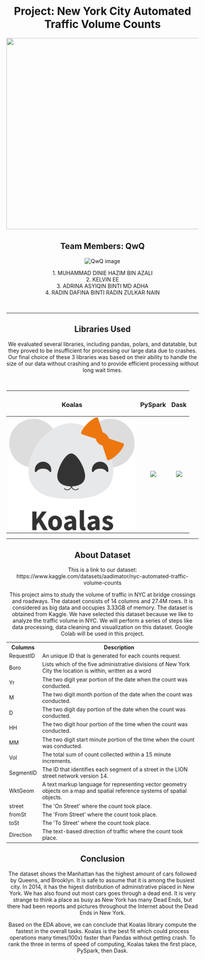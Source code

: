 <h1 align='center'>Project: New York City Automated Traffic Volume Counts</h1>

<img src="https://user-images.githubusercontent.com/120595244/215332876-47eabd62-29a3-494f-883c-7a46470ed26f.png" width="1000" height="500"/>

<h2 align='center'>Team Members: QwQ</h2>

<p align="center">
  <img src="https://user-images.githubusercontent.com/120595244/215343565-46c61886-4c14-479e-bd13-914a56c20bbd.jpg" alt="QwQ image" width="400" height="130"/>
</p>

<p align='center'>
1.   MUHAMMAD DINIE HAZIM BIN AZALI<br>                                                                                                                                 
2.   KELVIN EE<br>
3.   ADRINA ASYIQIN BINTI MD ADHA<br>
4.   RADIN DAFINA BINTI RADIN ZULKAR NAIN<br>
</p>
<br>

----------------------------------------------------------------------------------------------------------------------

<h2 align='center'>Libraries Used</h2>

<p align='center'>
  We evaluated several libraries, including pandas, polars, and datatable, but they proved to be insufficient for processing our large data due to crashes. Our final choice of these 3 libraries was based on their ability to handle the size of our data without crashing and to provide efficient processing without long wait times.
</p>

<br>

| <h3 align='center'>Koalas</h3> | <h3 align='center'>PySpark</h3>    | <h3 align='center'>Dask</h3>    |
| :---:   | :---: | :---: |
| <img src="https://raw.githubusercontent.com/databricks/koalas/master/icons/koalas-logo.png" width="330"/> | <img src="https://user-images.githubusercontent.com/120595244/215350941-4694c41a-dc3b-49f4-95c0-d7aa8b9d18ad.png" width="330"/> | <img src="https://user-images.githubusercontent.com/120595244/215351069-7855f88b-1a32-47cc-852b-9e9ddddb57c2.png" width="330"/>   |

----------------------------------------------------------------------------------------------------------------------

<h2 align='center'>About Dataset</h2>
<p align='center'>This is a link to our dataset: https://www.kaggle.com/datasets/aadimator/nyc-automated-traffic-volume-counts</p>
<p align='center'>
This project aims to study the volume of traffic in NYC at bridge crossings and roadways. The dataset consists of 14 columns and 27.4M rows. It is considered as big data and occupies 3.33GB of memory. The dataset is obtained from Kaggle. We have selected this dataset because we like to analyze the traffic volume in NYC. We will perform a series of steps like data processing, data cleaning and visualization on this dataset. Google Colab will be used in this project.
</p>
<table>
  <tr>
    <th>Columns</th>
    <th>Description</th>
  </tr>
  <tr>
    <td>RequestID</td>
    <td>An unique ID that is generated for each counts request.</td>
  </tr>
  <tr>
    <td>Boro</td>
    <td>Lists which of the five administrative divisions of New York City the location is within, written as a word</td>
  </tr>
  <tr>
    <td>Yr</td>
    <td>The two digit year portion of the date when the count was conducted.</td>
  </tr>
  <tr>
    <td>M</td>
    <td>The two digit month portion of the date when the count was conducted.</td>
  </tr>
  <tr>
    <td>D</td>
    <td>The two digit day portion of the date when the count was conducted.</td>
  </tr>
  <tr>
    <td>HH</td>
    <td>The two digit hour portion of the time when the count was conducted.</td>
  </tr>
    <tr>
    <td>MM</td>
    <td>The two digit start minute portion of the time when the count was conducted.</td>
  </tr>
    <tr>
    <td>Vol</td>
    <td>The total sum of count collected within a 15 minute increments.</td>
  </tr>
    <tr>
    <td>SegmentID</td>
    <td>The ID that identifies each segment of a street in the LION street network version 14.</td>
  </tr>
  <tr>
    <td>WktGeom</td>
    <td>A text markup language for representing vector geometry objects on a map and spatial reference systems of spatial objects.</td>
  </tr>
  <tr>
    <td>street</td>
    <td>The 'On Street' where the count took place.</td>
  </tr>
  <tr>
    <td>fromSt</td>
    <td>The 'From Street' where the count took place.</td>
  </tr>
  <tr>
    <td>toSt</td>
    <td>The 'To Street' where the count took place.</td>
  </tr>
  <tr>
    <td>Direction</td>
    <td>The text-based direction of traffic where the count took place.</td>
  </tr>
 
    
</table>

<h2 align='center'>Conclusion</h2>
<p align='center'>
The dataset shows the Manhattan has the highest amount of cars followed by Queens, and Brooklyn. It is safe to assume that it is among the busiest city. In 2014, it has the higest distribution of administrative placed in New York. We has also found out most cars goes through a dead end. It is very strange to think a place as busy as New York has many Dead Ends, but there had been reports and pictures throughout the Internet about the Dead Ends in New York.
</p>
<p align='center'>
Based on the EDA above, we can conclude that Koalas library compute the fastest in the overall tasks. Koalas is the best fit which could process operations many times(100x) faster than Pandas without getting crash. To rank the three in terms of speed of computing, Koalas takes the first place, PySpark, then Dask.
</p>
